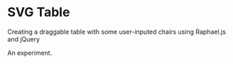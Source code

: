 SVG Table
=========

Creating a draggable table with some user-inputed chairs using Raphael.js and jQuery

An experiment.

